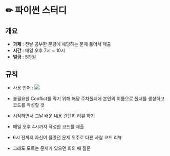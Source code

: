 # ✏ 파이썬 스터디


## 개요
- **과제** : 전날 공부한 분량에 해당하는 문제 풀어서 제출
- **시간** : 매일 오후 7시 ~ 10시
- **벌금** : 5천원

## 규칙
- 사용 언어 : <img src="https://img.shields.io/badge/Python-3776AB?style=flat-square&logo=Python&logoColor=white"/>

- 불필요한 Conflict를 막기 위해 해당 주차폴더에 본인의 이름으로 폴더를 생성하고 코드를 작성할 것 
- 시작하면서 그날 배운 내용 간단히 리뷰 하기
- 매일 오후 4시까지 작성한 코드를 제출
- 6시 전까지 자신이 몰랐던 문제 위주로 다른 사람 코드 리뷰
- 그래도 모르는 문제가 있으면 회의 때 질문 
